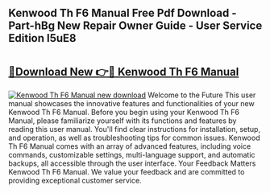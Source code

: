 ## Kenwood Th F6 Manual Free Pdf Download - Part-hBg New Repair Owner Guide - User Service Edition I5uE8

# <h2><a href="http://bc24835.oget.top/?id=Kenwood+Th+F6+Manual">🔗Download New 👉🔴 Kenwood Th F6 Manual</a></h2>

[![Kenwood Th F6 Manual new download](https://i.imgur.com/5g1atiW.png)](http://bc24835.oget.top/?id=Kenwood+Th+F6+Manual)
Welcome to the Future This user manual showcases the innovative features and functionalities of your new Kenwood Th F6 Manual. Before you begin using your Kenwood Th F6 Manual, please familiarize yourself with its functions and features by reading this user manual. You'll find clear instructions for installation, setup, and operation, as well as troubleshooting tips for common issues. Kenwood Th F6 Manual comes with an array of advanced features, including voice commands, customizable settings, multi-language support, and automatic backups, all accessible through the user interface. Your Feedback Matters Kenwood Th F6 Manual. We value your feedback and are committed to providing exceptional customer service.
